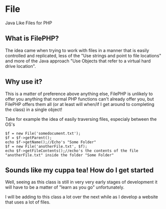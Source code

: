 # File
Java Like Files for PHP

## What is FilePHP?
The idea came when trying to work with files in a manner that is easily controlled and replicated, less of the "Use strings and point to file locations" and more of the Java approach "Use Objects that refer to a virtual hard drive location".

## Why use it?
This is a matter of preference above anything else, FilePHP is unlikely to offer you anything that normal PHP functions can't already offer you, but FilePHP offers them all (or at least will when/if I get around to completing the class) in a single object!

Take for example the idea of easily traversing files, especialy between the OS's
```
$f = new File('somedocument.txt');
$f = $f->getParent();
echo $f->getName();//Echo's "Some Folder"
$f = new File('anotherFile.txt', $f);
echo $f->getFileContents();//echo's the contents of the file "anotherFile.txt" inside the folder "Some Folder"
```

## Sounds like my cuppa tea! How do I get started
Well, seeing as this class is still in very very early stages of development it will have to be a matter of "learn as you go" unfortunately.

I will be adding to this class a lot over the next while as I develop a website that uses a lot of files.
